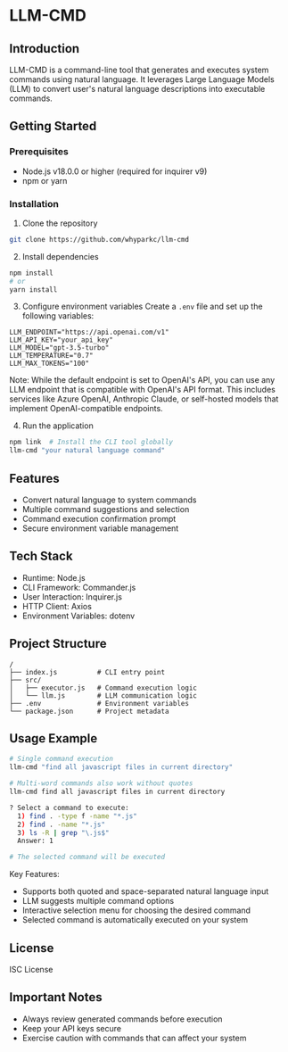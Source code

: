 # LLM-CMD

## Introduction
LLM-CMD is a command-line tool that generates and executes system commands using natural language. It leverages Large Language Models (LLM) to convert user's natural language descriptions into executable commands.

## Getting Started

### Prerequisites
- Node.js v18.0.0 or higher (required for inquirer v9)
- npm or yarn

### Installation
1. Clone the repository
```bash
git clone https://github.com/whyparkc/llm-cmd
```

2. Install dependencies
```bash
npm install
# or
yarn install
```

3. Configure environment variables
Create a `.env` file and set up the following variables:
```plaintext
LLM_ENDPOINT="https://api.openai.com/v1"
LLM_API_KEY="your_api_key"
LLM_MODEL="gpt-3.5-turbo"
LLM_TEMPERATURE="0.7"
LLM_MAX_TOKENS="100"
```

Note: While the default endpoint is set to OpenAI's API, you can use any LLM endpoint that is compatible with OpenAI's API format. This includes services like Azure OpenAI, Anthropic Claude, or self-hosted models that implement OpenAI-compatible endpoints.

4. Run the application
```bash
npm link  # Install the CLI tool globally
llm-cmd "your natural language command"
```

## Features
- Convert natural language to system commands
- Multiple command suggestions and selection
- Command execution confirmation prompt
- Secure environment variable management

## Tech Stack
- Runtime: Node.js
- CLI Framework: Commander.js
- User Interaction: Inquirer.js
- HTTP Client: Axios
- Environment Variables: dotenv

## Project Structure
```plaintext
/
├── index.js          # CLI entry point
├── src/
│   ├── executor.js   # Command execution logic
│   └── llm.js        # LLM communication logic
├── .env              # Environment variables
└── package.json      # Project metadata
```

## Usage Example
```bash
# Single command execution
llm-cmd "find all javascript files in current directory"

# Multi-word commands also work without quotes
llm-cmd find all javascript files in current directory

? Select a command to execute: 
  1) find . -type f -name "*.js"
  2) find . -name "*.js"
  3) ls -R | grep "\.js$"
  Answer: 1

# The selected command will be executed
```

Key Features:
- Supports both quoted and space-separated natural language input
- LLM suggests multiple command options
- Interactive selection menu for choosing the desired command
- Selected command is automatically executed on your system

## License
ISC License

## Important Notes
- Always review generated commands before execution
- Keep your API keys secure
- Exercise caution with commands that can affect your system